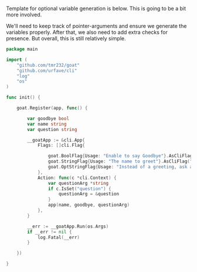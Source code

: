 Template for optional variable generation is below.
This is going to be a bit more involved.

We'll need to keep track of pointer-arguments and ensure we 
generate the variables properly.
After that, we also need to add extra checks for presence. 
But overall, this is still relatively simple.

```go
package main

import (
	"github.com/tmr232/goat"
	"github.com/urfave/cli"
	"log"
	"os"
)

func init() {

	goat.Register(app, func() {

		var goodbye bool
		var name string
		var question string

		__goatApp := &cli.App{
			Flags: []cli.Flag{

				goat.BoolFlag{Usage: "Enable to say Goodbye"}.AsCliFlag("goodbye", &goodbye),
				goat.StringFlag{Usage: "The name to greet"}.AsCliFlag("name", &name),
				goat.OptStringFlag{Usage: "Instead of a greeting, ask a question."}.AsCliFlag("question", &question),
			},
			Action: func(c *cli.Context) {
				var questionArg *string
				if c.IsSet("question") {
					questionArg = &question
				}
				app(name, goodbye, questionArg)
			},
		}

		__err := __goatApp.Run(os.Args)
		if __err != nil {
			log.Fatal(__err)
		}

	})

}

```